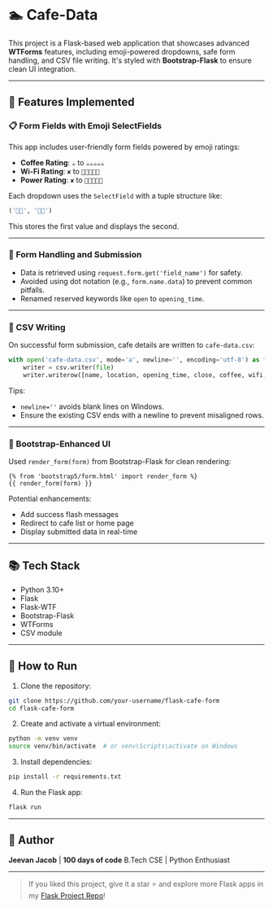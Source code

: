 # 🏊 Cafe-Data

This project is a Flask-based web application that showcases advanced **WTForms** features, including emoji-powered dropdowns, safe form handling, and CSV file writing. It's styled with **Bootstrap-Flask** to ensure clean UI integration.

---

## 🚀 Features Implemented

### 📋 Form Fields with Emoji SelectFields

This app includes user-friendly form fields powered by emoji ratings:

* **Coffee Rating**: `☕` to `☕☕☕☕☕`
* **Wi-Fi Rating**: `✘` to `💪💪💪💪💪`
* **Power Rating**: `✘` to `🔌🔌🔌🔌🔌`

Each dropdown uses the `SelectField` with a tuple structure like:

```python
('💪💪', '💪💪')
```

This stores the first value and displays the second.

---

### 📨 Form Handling and Submission

* Data is retrieved using `request.form.get('field_name')` for safety.
* Avoided using dot notation (e.g., `form.name.data`) to prevent common pitfalls.
* Renamed reserved keywords like `open` to `opening_time`.

---

### 📅 CSV Writing

On successful form submission, cafe details are written to `cafe-data.csv`:

```python
with open('cafe-data.csv', mode='a', newline='', encoding='utf-8') as file:
    writer = csv.writer(file)
    writer.writerow([name, location, opening_time, close, coffee, wifi, power])
```

Tips:

* `newline=''` avoids blank lines on Windows.
* Ensure the existing CSV ends with a newline to prevent misaligned rows.

---

### 🌟 Bootstrap-Enhanced UI

Used `render_form(form)` from Bootstrap-Flask for clean rendering:

```jinja
{% from 'bootstrap5/form.html' import render_form %}
{{ render_form(form) }}
```

Potential enhancements:

* Add success flash messages
* Redirect to cafe list or home page
* Display submitted data in real-time

---

## 📚 Tech Stack

* Python 3.10+
* Flask
* Flask-WTF
* Bootstrap-Flask
* WTForms
* CSV module

---

## 🚩 How to Run

1. Clone the repository:

```bash
git clone https://github.com/your-username/flask-cafe-form
cd flask-cafe-form
```

2. Create and activate a virtual environment:

```bash
python -m venv venv
source venv/bin/activate  # or venv\Scripts\activate on Windows
```

3. Install dependencies:

```bash
pip install -r requirements.txt
```

4. Run the Flask app:

```bash
flask run
```

---

## 🧱 Author

**Jeevan Jacob** | **100 days of code**
B.Tech CSE | Python Enthusiast

---

> If you liked this project, give it a star ⭐ and explore more Flask apps in my [Flask Project Repo](https://github.com/jeevanjacob55/FLASK-PROJECTS)!
